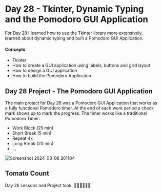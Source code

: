 # Day 28 - Tkinter, Dynamic Typing and the Pomodoro GUI Application

For Day 28 I learned how to use the Tkinter library more extensively, learned about dynamic typing and built a Pomodoro GUI Application. 

#### Concepts
* Tkinter
* How to create a GUI application using labels, buttons and grid layout
* How to design a GUI application
* How to build the Pomodoro Application 

## Day 28 Project - The Pomodoro GUI Application

The main project for Day 28 was a Pomodoro GUI Application that works as a fully functional Pomodoro timer. At the end of each work period a check mark shows up to mark the progress. 
The timer works like a traditional Pomodoro Timer:
* Work Block (25 min)
* Short Break (5 min)
* Repeat 4x 
* Long Break (20 min)
* ...



![Screenshot 2024-08-08 201104](https://github.com/user-attachments/assets/721f55d9-9153-4b7e-ac25-26b2a945ca87)




## Tomato Count

Day 28 Lessons and Project took: 🍅🍅🍅🍅🍅🍅



















